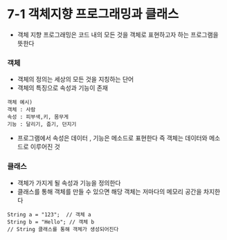 # 7-1 객체지향 프로그래밍과 클래스
* 객체 지향 프로그래밍은 코드 내의 모든 것을 객체로 표현하고자 하는 프로그램을 뜻한다

### 객체
* 객체의 정의는 세상의 모든 것을 지칭하는 단어
* 객체의 특징으로 속성과 기능이 존재
 ```
객체 예시)
객체 : 사람
속성 : 피부색,키, 몸무게
기능 : 달리기, 줍기, 던지기

```
* 프로그램에서 속성은 데이터 , 기능은 메소드로 표현한다 즉 객체는 데이터와 메소드로 이루어진 것


### 클래스
* 객체가 가지게 될 속성과 기능을 정의한다
* 클래스를 통해 객체를 만들 수 있으면 해당 객체는 저마다의 메모리 공간을 차지한다
```
String a = "123";  // 객체 a
String b = "Hello"; // 객체 b
// String 클래스를 통해 객체가 생성되어진다
```